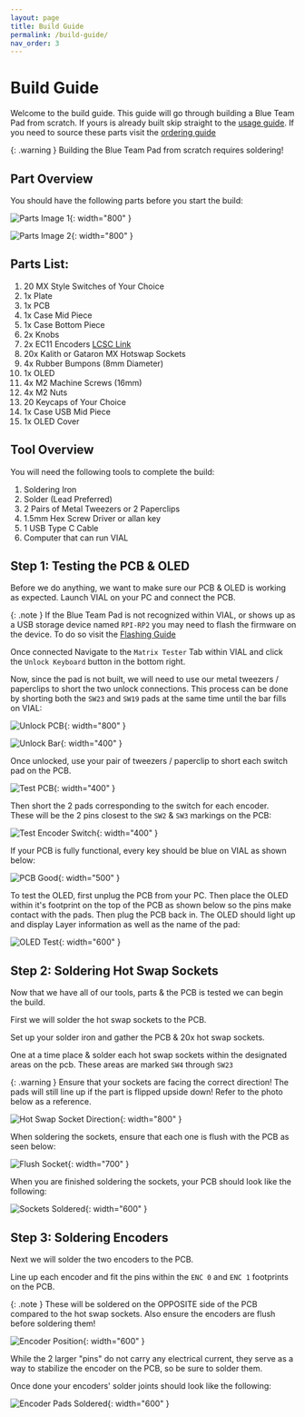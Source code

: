 ```yaml
---
layout: page
title: Build Guide
permalink: /build-guide/
nav_order: 3
---
```

# Build Guide

Welcome to the build guide. This guide will go through building a Blue Team Pad from scratch. If yours is already built skip straight to the [usage guide](/blue-team-pad-docs/usage-guide/). If you need to source these parts visit the [ordering guide](/blue-team-pad-docs/ordering-guide/)

{: .warning }
Building the Blue Team Pad from scratch requires soldering!

## Part Overview

You should have the following parts before you start the build:

![Parts Image 1](/blue-team-pad-docs/images/part-overview-1.png){: width="800" }

![Parts Image 2](/blue-team-pad-docs/images/part-overview-2.png){: width="800" }

## Parts List:


1. 20 MX Style Switches of Your Choice
2. 1x Plate
3. 1x PCB
4. 1x Case Mid Piece
5. 1x Case Bottom Piece
6. 2x Knobs
7. 2x EC11 Encoders [LCSC Link](https://www.lcsc.com/product-detail/Rotary-Encoders_ALPSALPINE-EC11E18244A5_C255515.html)
8. 20x Kalith or Gataron MX Hotswap Sockets
9. 4x Rubber Bumpons (8mm Diameter)
10. 1x OLED
11. 4x M2 Machine Screws (16mm)
12. 4x M2 Nuts
13. 20 Keycaps of Your Choice
14. 1x Case USB Mid Piece
15. 1x OLED Cover


## Tool Overview

You will need the following tools to complete the build:

1. Soldering Iron
2. Solder (Lead Preferred)
3. 2 Pairs of Metal Tweezers or 2 Paperclips
4. 1.5mm Hex Screw Driver or allan key
5. 1 USB Type C Cable
6. Computer that can run VIAL

## Step 1: Testing the PCB & OLED

Before we do anything, we want to make sure our PCB & OLED is working as expected. Launch VIAL on your PC and connect the PCB.

{: .note }
If the Blue Team Pad is not recognized within VIAL, or shows up as a USB storage device named `RPI-RP2` you may need to flash the firmware on the device. To do so visit the [Flashing Guide](/blue-team-pad-docs/usage-guide/download-&-flash-firmware/)

Once connected Navigate to the `Matrix Tester` Tab within VIAL and click the `Unlock Keyboard` button in the bottom right.

Now, since the pad is not built, we will need to use our metal tweezers / paperclips to short the two unlock connections. This process can be done by shorting both the `SW23` and `SW19` pads at the same time until the bar fills on VIAL:

![Unlock PCB](/blue-team-pad-docs/images/unlock-pcb.jpeg){: width="800" }

![Unlock Bar](/blue-team-pad-docs/images/unlock-vial.png){: width="400" }

Once unlocked, use your pair of tweezers / paperclip to short each switch pad on the PCB.

![Test PCB](/blue-team-pad-docs/images/test-pcb.jpeg){: width="400" }

Then short the 2 pads corresponding to the switch for each encoder.  
These will be the 2 pins closest to the `SW2` & `SW3` markings on the PCB:

![Test Encoder Switch](/blue-team-pad-docs/images/test-encoder-switch.png){: width="400" }

If your PCB is fully functional, every key should be blue on VIAL as shown below:

![PCB Good](/blue-team-pad-docs/images/pcb-good-vial.png){: width="500" }


To test the OLED, first unplug the PCB from your PC. Then place the OLED within it's footprint on the top of the PCB as shown below so the pins make contact with the pads. Then plug the PCB back in. The OLED should light up and display Layer information as well as the name of the pad:

![OLED Test](/blue-team-pad-docs/images/oled-test.jpg){: width="600" }

## Step 2: Soldering Hot Swap Sockets

Now that we have all of our tools, parts & the PCB is tested we can begin the build.

First we will solder the hot swap sockets to the PCB.

Set up your solder iron and gather the PCB & 20x hot swap sockets.

One at a time place & solder each hot swap sockets within the designated areas on the pcb. These areas are marked `SW4` through `SW23`

{: .warning }
Ensure that your sockets are facing the correct direction! The pads will still line up if the part is flipped upside down! Refer to the photo below as a reference.

![Hot Swap Socket Direction](/blue-team-pad-docs/hs-socket-direction.png){: width="800" }

When soldering the sockets, ensure that each one is flush with the PCB as seen below:

![Flush Socket](/blue-team-pad-docs/images/flush-socket.jpg){: width="700" }

When you are finished soldering the sockets, your PCB should look like the following:

![Sockets Soldered](/blue-team-pad-docs/images/sockets-soldered.png){: width="600" }

## Step 3: Soldering Encoders

Next we will solder the two encoders to the PCB.

Line up each encoder and fit the pins within the `ENC 0` and `ENC 1` footprints on the PCB.

{: .note }
These will be soldered on the OPPOSITE side of the PCB compared to the hot swap sockets. Also ensure the encoders are flush before soldering them!

![Encoder Position](/blue-team-pad-docs/images/encoder-pos.jpg){: width="600" }

While the 2 larger "pins" do not carry any electrical current, they serve as a way to stabilize the encoder on the PCB, so be sure to solder them.

Once done your encoders' solder joints should look like the following:

![Encoder Pads Soldered](/blue-team-pad-docs/encoder-pads-soldered.jpg){: width="600" }

